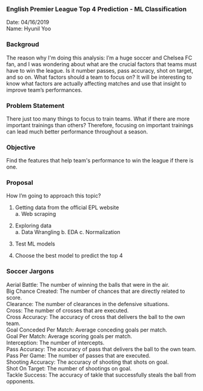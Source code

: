 ### English Premier League Top 4 Prediction - ML Classification

Date: 04/16/2019  
Name: Hyunil Yoo

### Backgroud
The reason why I'm doing this analysis:
I’m a huge soccer and Chelsea FC fan, and I was wondering about what are the crucial factors that teams must have to win the league. Is it number passes, pass accuracy, shot on target, and so on. What factors should a team to focus on? It will be interesting to know what factors are actually affecting matches and use that insight to improve team’s performances.

### Problem Statement
There just too many things to focus to train teams. What if there are more important trainings than others? Therefore, focusing on important trainings can lead much better performance throughout a season.

### Objective
Find the features that help team's performance to win the league if there is one.

### Proposal
How I’m going to approach this topic?

1. Getting data from the official EPL website     
    a. Web scraping  
2. Exploring data  
    a. Data Wrangling
    b. EDA
    c. Normalization 
3. Test ML models  

4. Choose the best model to predict the top 4


### Soccer Jargons  

Aerial Battle: The number of winning the balls that were in the air.  
Big Chance Created: The number of chances that are directly related to score.  
Clearance: The number of clearances in the defensive situations.  
Cross: The number of crosses that are executed.  
Cross Accuracy: The accuracy of cross that delivers the ball to the own team.  
Goal Conceded Per Match: Average conceding goals per match.  
Goal Per Match: Average scoring goals per match.  
Interception: The number of intercepts.  
Pass Accuracy: The accuracy of pass that delivers the ball to the own team.  
Pass Per Game: The number of passes that are executed.  
Shooting Accuracy: The accuracy of shooting that shots on goal.  
Shot On Target: The number of shootings on goal.  
Tackle Success: The accuracy of takle that successfully steals the ball from opponents.  
